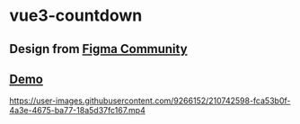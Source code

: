 # vue3-countdown

## Design from [Figma Community](https://www.figma.com/community/)

## [Demo](https://gavrushuk.github.io/vue3-countdown/)

https://user-images.githubusercontent.com/9266152/210742598-fca53b0f-4a3e-4675-ba77-18a5d37fc167.mp4
